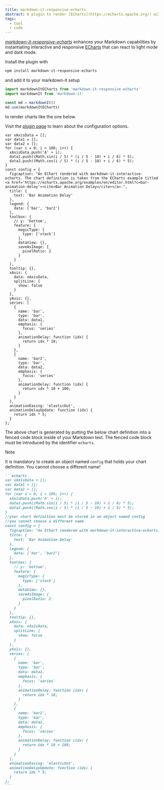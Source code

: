 ```yaml
---
title: markdown-it-responsive-echarts
abstract: A plugin to render [ECharts](https://echarts.apache.org/) with markdown-it.
tags:
  - tool
  - code
---
```

[<cite>markdown-it-responsive-echarts</cite>](https://www.npmjs.com/package/markdown-it-responsive-echarts) enhances your Markdown capabilities by instantiating interactive and responsive [ECharts](https://echarts.apache.org/) that can react to light mode and dark mode. 

Install the plugin with 

```sh
npm install markdown-it-responsive-echarts
```

and add it to your markdown-it setup 

```js
import markdownItECharts from 'markdown-it-responsive-echarts'
import markdownIt from 'markdown-it'

const md = markdownIt()
md.use(markdownItECharts)
```

to render charts like the one below. 

Visit the [plugin page](https://www.npmjs.com/package/markdown-it-responsive-echarts) to learn about the configuration options.

~~~echarts
var xAxisData = [];
var data1 = [];
var data2 = [];
for (var i = 0; i < 100; i++) {
  xAxisData.push('A' + i);
  data1.push((Math.sin(i / 5) * (i / 5 - 10) + i / 6) * 5);
  data2.push((Math.cos(i / 5) * (i / 5 - 10) + i / 6) * 5);
}
const config = {
  figcaption: "An EChart rendered with markdown-it-interactive-echarts. The chart definition is taken from the ECharts example titled <a href='https://echarts.apache.org/examples/en/editor.html?c=bar-animation-delay'><cite>Bar Animation Delay</cite></a>.",
  title: {
    text: 'Bar Animation Delay'
  },
  legend: {
    data: ['bar', 'bar2']
  },
  toolbox: {
    // y: 'bottom',
    feature: {
      magicType: {
        type: ['stack']
      },
      dataView: {},
      saveAsImage: {
        pixelRatio: 2
      }
    }
  },
  tooltip: {},
  xAxis: {
    data: xAxisData,
    splitLine: {
      show: false
    }
  },
  yAxis: {},
  series: [
    {
      name: 'bar',
      type: 'bar',
      data: data1,
      emphasis: {
        focus: 'series'
      },
      animationDelay: function (idx) {
        return idx * 10;
      }
    },
    {
      name: 'bar2',
      type: 'bar',
      data: data2,
      emphasis: {
        focus: 'series'
      },
      animationDelay: function (idx) {
        return idx * 10 + 100;
      }
    }
  ],
  animationEasing: 'elasticOut',
  animationDelayUpdate: function (idx) {
    return idx * 5;
  }
};
~~~

The above chart is generated by putting the below chart definition into a fenced code block inside of your Markdown text. The fenced code block must be introduced by the identifier `echarts`.

> [!NOTE]
> It is mandatory to create an object named `config` that holds your chart definition. You cannot choose a different name!

~~~markdown
```echarts
var xAxisData = [];
var data1 = [];
var data2 = [];
for (var i = 0; i < 100; i++) {
  xAxisData.push('A' + i);
  data1.push((Math.sin(i / 5) * (i / 5 - 10) + i / 6) * 5);
  data2.push((Math.cos(i / 5) * (i / 5 - 10) + i / 6) * 5);
}
//your chart definition must be stored in an object named config
//you cannot choose a different name
const config = {
  figcaption: "An EChart rendered with markdown-it-interactive-echarts. The chart definition is taken from the ECharts example titled <a href='https://echarts.apache.org/examples/en/editor.html?c=bar-animation-delay'><cite>Bar Animation Delay</cite></a>.",
  title: {
    text: 'Bar Animation Delay'
  },
  legend: {
    data: ['bar', 'bar2']
  },
  toolbox: {
    // y: 'bottom',
    feature: {
      magicType: {
        type: ['stack']
      },
      dataView: {},
      saveAsImage: {
        pixelRatio: 2
      }
    }
  },
  tooltip: {},
  xAxis: {
    data: xAxisData,
    splitLine: {
      show: false
    }
  },
  yAxis: {},
  series: [
    {
      name: 'bar',
      type: 'bar',
      data: data1,
      emphasis: {
        focus: 'series'
      },
      animationDelay: function (idx) {
        return idx * 10;
      }
    },
    {
      name: 'bar2',
      type: 'bar',
      data: data2,
      emphasis: {
        focus: 'series'
      },
      animationDelay: function (idx) {
        return idx * 10 + 100;
      }
    }
  ],
  animationEasing: 'elasticOut',
  animationDelayUpdate: function (idx) {
    return idx * 5;
  }
};
```
~~~

